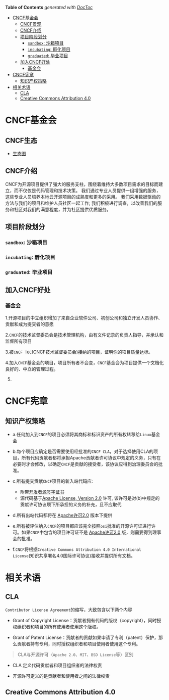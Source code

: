 <!-- START doctoc generated TOC please keep comment here to allow auto update -->
<!-- DON'T EDIT THIS SECTION, INSTEAD RE-RUN doctoc TO UPDATE -->
**Table of Contents**  *generated with [DocToc](https://github.com/thlorenz/doctoc)*

- [CNCF基金会](#cncf%E5%9F%BA%E9%87%91%E4%BC%9A)
  - [CNCF景观](#cncf%E6%99%AF%E8%A7%82)
  - [CNCF介绍](#cncf%E4%BB%8B%E7%BB%8D)
  - [项目阶段划分](#%E9%A1%B9%E7%9B%AE%E9%98%B6%E6%AE%B5%E5%88%92%E5%88%86)
    - [`sandbox`: 沙箱项目](#sandbox-%E6%B2%99%E7%AE%B1%E9%A1%B9%E7%9B%AE)
    - [`incubating`: 孵化项目](#incubating-%E5%AD%B5%E5%8C%96%E9%A1%B9%E7%9B%AE)
    - [`graduated`: 毕业项目](#graduated-%E6%AF%95%E4%B8%9A%E9%A1%B9%E7%9B%AE)
  - [加入CNCF好处](#%E5%8A%A0%E5%85%A5cncf%E5%A5%BD%E5%A4%84)
    - [基金会](#%E5%9F%BA%E9%87%91%E4%BC%9A)
- [CNCF宪章](#cncf%E5%AE%AA%E7%AB%A0)
  - [知识产权策略](#%E7%9F%A5%E8%AF%86%E4%BA%A7%E6%9D%83%E7%AD%96%E7%95%A5)
- [相关术语](#%E7%9B%B8%E5%85%B3%E6%9C%AF%E8%AF%AD)
  - [CLA](#cla)
  - [Creative Commons Attribution 4.0](#creative-commons-attribution-40)

# CNCF基金会

## CNCF生态

- [生态图](https://landscape.cncf.io/)

## CNCF介绍

CNCF为开源项目提供了强大的服务支柱，围绕着维持大多数项目需求的目标而建立，而不仅仅是代码管理和技术决策。
我们通过专业人员提供一组增强的服务，这些专业人员培养本地云开源项目的成熟度和更多的采用。
我们采用数据驱动的方法与我们的项目和维护人员社区一起工作;
我们积极进行调查，以改善我们的服务和社区对我们的满意程度，并为社区提供优质服务。

## 项目阶段划分

### `sandbox`: 沙箱项目

### `incubating`: 孵化项目

### `graduated`: 毕业项目

## 加入CNCF好处

### 基金会

1.开源项目的中立组织增加了来自企业软件公司、初创公司和独立开发人员协作、贡献和成为提交者的意愿

2.`CNCF`的技术监督委员会是技术管理机构，由有文件记录的负责人指导，并承认和监督所有项目

3.被`CNCF TOC`(CNCF技术监督委员会)接纳的项目，证明你的项目质量达标。

4.加入`CNCF`基金会的项目，项目所有者不会变，`CNCF`基金会为项目提供一个文档化良好的、中立的管理过程。

5.

# CNCF宪章
## 知识产权策略

- a.任何加入到`CNCF`的项目必须将其商标和标识资产的所有权转移给`Linux`基金会

- b.每个项目应确定是否需要使用经批准的`CNCF CLA`，对于选择使用CLA的项目，所有代码贡献者都将承担Apache贡献者许可协议中规定的义务，只有在必要时才会修改，以确定`CNCF`是贡献的接受者，该协议应得到治理委员会的批准。

- c.所有提交贡献`CNCF`项目的新入站代码应:
    - 附带[开发者源签字证书](https://developercertificate.org/)
    - 源代码基于[Apache License, Version 2.0](https://www.apache.org/licenses/LICENSE-2.0) 许可,
    该许可是对(b)中规定的贡献许可协议项下所承担的义务的补充，且不应取代
    
- d.所有出站代码都将在 [Apache许可2.0](https://www.apache.org/licenses/LICENSE-2.0) 版本下提供

- e.所有被评估纳入`CNCF`的项目都应该完全按照`osi`批准的开源许可证进行许可。如果`CNCF`中包含的项目许可证不是 [Apache许可2.0](https://www.apache.org/licenses/LICENSE-2.0) 版，则需要得到理事会的批准。

- f.`CNCF`将根据`Creative Commons Attribution 4.0 International License`(知识共享署名4.0国际许可协议)接收并提供所有文档。
    
# 相关术语

## CLA

`Contributor License Agreement`的缩写，大致包含以下两个内容

- Grant of Copyright License：贡献者拥有代码的版权（copyright），同时授权组织者和项目的所有使用者使用这个版权。
  
- Grant of Patent License：贡献者的贡献如果申请了专利（patent）保护，那么贡献者持有专利，同时授权组织者和项目使用者使用这个专利。

> CLA与开源许可（`Apache 2.0`、`MIT`、`BSD License`等）区别

- CLA 定义代码贡献者和项目组织者的法律权责

- 开源许可定义的是贡献者和使用者之间的法律权责

## Creative Commons Attribution 4.0









